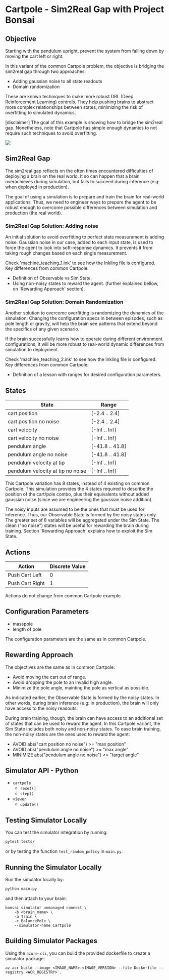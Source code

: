 # Cartpole - Sim2Real Gap with Project Bonsai

## Objective

Starting with the pendulum upright, prevent the system from falling down by moving the cart left or right. 

In this variant of the common Cartpole problem, the objective is bridging the sim2real gap through two approaches:
- Adding gaussian noise to all state readouts
- Domain randomization

These are known techniques to make more robust DRL (Deep Reinforcement Learning) controls. They help pushing
brains to abstract more complex relationships between states, minimizing the risk of overfitting to simulated dynamics.

[disclaimer] The goal of this example is showing how to bridge the sim2real gap. Nonetheless, note that
Cartpole has simple enough dynamics to not require such techniques to avoid overfitting.

![](https://docs.bons.ai/images/cart-pole-balance.gif)

## Sim2Real Gap

The sim2real gap reflects on the often times encountered difficulties of deploying a brain on the
real world. It so can happen that a brain overachieves during simulation, but fails to succeed
during inference (e.g: when deployed in production).

The goal of using a simulation is to prepare and train the brain for real-world applications.
Thus, we need to engineer ways to prepare the agent to be robust enough to overcome possible
differences between simulation and production (the real world).

### Sim2Real Gap Solution: Adding noise

An initial solution to avoid overfitting to perfect state measurament is adding noise. Gaussian noise
in our case, added to each input state, is used to force the agent to look into soft-response dynamics.
It prevents it from taking rough changes based on each single measurement.

Check 'machine_teaching_1.ink' to see how the Inkling file is configured. Key differences from common Cartpole:
- Definition of Observable vs Sim State.
- Using non-noisy states to reward the agent. (further explained bellow, on 'Rewarding Approach' section).

### Sim2Real Gap Solution: Domain Randomization

Another solution to overcome overfitting is randomizing the dynamics of the simulation. Changing
the configuration specs in between episodes, such as pole length or gravity, will help the brain
see patterns that extend beyond the specifics of any given scenario.

If the brain successfully learns how to operate during different environment configurations,
it will be more robust to real-world dynamic differences from simulation to deployment.

Check 'machine_teaching_2.ink' to see how the Inkling file is configured. Key differences from common Cartpole:
- Definition of a lesson with ranges for desired configuration parameters.

## States

| State                             | Range           |
| --------------------------------- | --------------- |
| cart position                     | [-2.4 .. 2.4]   |
| cart position no noise            | [-2.4 .. 2.4]   |
| cart velocity                     | [-Inf .. Inf]   |
| cart velocity no noise            | [-Inf .. Inf]   |
| pendulum angle                    | [-41.8 .. 41.8] |
| pendulum angle no noise           | [-41.8 .. 41.8] |
| pendulum velocity at tip          | [-Inf .. Inf]   |
| pendulum velocity at tip no noise | [-Inf .. Inf]   |

This Cartpole variation has 8 states, instead of 4 existing on common Cartpole. This simulation
provides the 4 states required to describe the position of the cart/pole combo, plus their equivalents
without added gaussian noise (since we are engineering the gaussian noise addition).

The noisy inputs are assumed to be the ones that must be used for inference. Thus, our Observable State
is formed by the noisy states only. The greater set of 8 variables will be aggregated under the Sim State.
The clean ("no noise") states will be useful for rewarding the brain during training. Section 'Rewarding
Approach' explains how to exploit the Sim State.

## Actions

| Action          | Discrete Value |
| --------------- | -------------- |
| Push Cart Left  | 0              |
| Push Cart Right | 1              |

Actions do not change from common Cartpole example.

## Configuration Parameters

- masspole
- length of pole

The configuration parameters are the same as in common Cartpole.

## Rewarding Approach

The objectives are the same as in common Cartpole:
- Avoid moving the cart out of range.
- Avoid dropping the pole to an invalid high angle.
- Minimize the pole angle, mainting the pole as vertical as possible.

As indicated earlier, the Observable State is formed by the noisy states. In other words,
during brain inference (e.g: in production), the brain will only have access to the noisy readouts.

During brain training, though, the brain can have access to an additional set of states that can be
used to reward the agent. In this Cartpole variant, the Sim State includes both noisy and non-noisy states.
To ease brain training, the non-noisy states are the ones used to reward the agent:
- AVOID abs("cart position no noise") >= "max position"
- AVOID abs("pendulum angle no noise") >= "max angle"
- MINIMIZE abs("pendulum angle no noise") <= "target angle"

## Simulator API - Python

- `cartpole`
    - `reset()`
    - `step()`
- `viewer`
    - `update()`

## Testing Simulator Locally

You can test the simulator integration by running:

```bash
pytest tests/
```

or by testing the function `test_random_policy` in `main.py`.

## Running the Simulator Locally

Run the simulator locally by:

```bash
python main.py
```

and then attach to your brain:

```
bonsai simulator unmanaged connect \                          
    -b <brain_name> \
    -a Train \
    -c BalancePole \
    --simulator-name Cartpole 
```

## Building Simulator Packages

Using the `azure-cli`, you can build the provided dockerfile to create a simulator package:

```
az acr build --image <IMAGE_NAME>:<IMAGE_VERSION> --file Dockerfile --registry <ACR_REGISTRY> .
```